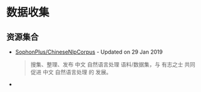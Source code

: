 数据收集
===


## 资源集合
- [SophonPlus/ChineseNlpCorpus](https://github.com/SophonPlus/ChineseNlpCorpus) - Updated on 29 Jan 2019
    > 搜集、整理、发布 中文 自然语言处理 语料/数据集，与 有志之士 共同 促进 中文 自然语言处理 的 发展。

- 

